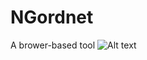 # NGordnet
A brower-based tool
<img src="/Desktop/UGBA 104.png" alt="Alt text" title="Optional title">
